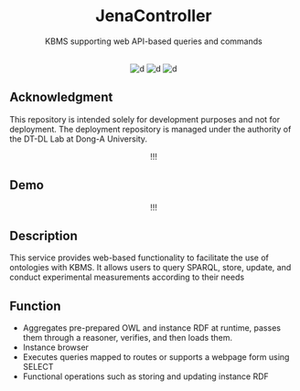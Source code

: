 <div align="center">

<h1>JenaController</h1>
KBMS supporting web API-based queries and commands<br/><br/>

![d](https://img.shields.io/badge/-Kotlin-7F52FF?style=flat-square&logo=kotlin&logoColor=FFFFFF) ![d](https://img.shields.io/badge/-SpringBoot-6DB33F?style=flat-square&logo=springboot&logoColor=FFFFFF)  ![d](https://img.shields.io/badge/-ApacheJena-61a6f0?style=flat-square&logo=1&logoColor=FFFFFF) 

</div>

## Acknowledgment

This repository is intended solely for development purposes and not for deployment. The deployment repository is managed under the authority of the DT-DL Lab at Dong-A University.

<div align="center">

!!!

</div>

## Demo

<div align="center">

!!!

</div>

## Description

This service provides web-based functionality to facilitate the use of ontologies with KBMS. It allows users to query SPARQL, store, update, and conduct experimental measurements according to their needs

## Function

- Aggregates pre-prepared OWL and instance RDF at runtime, passes them through a reasoner, verifies, and then loads them.
- Instance browser
- Executes queries mapped to routes or supports a webpage form using SELECT
- Functional operations such as storing and updating instance RDF
